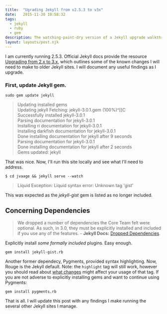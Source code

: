 ```yaml
---
title:  "Ugrading Jekyll from v2.5.3 to v3x"
date:   2015-11-30 18:58:32
tags:
  - jekyll
  - ruby
  - gem
description: The watching-paint-dry version of a Jekyll upgrade walkthrough post.
layout: layouts/post.njk
---
```


I am currently running 2.5.3. Official Jekyll docs provide the resource [Upgrading from 2.x to 3.x](http://jekyllrb.com/docs/upgrading/2-to-3/), which outlines some of the known changes I will need to make to older Jekyll sites. I will document any useful findings as I upgrade.

### First, update Jekyll gem.

`sudo gem update jekyll`

> Updating installed gems  
Updating jekyll
Fetching: jekyll-3.0.1.gem (100%)^[[C  
Successfully installed jekyll-3.0.1  
Parsing documentation for jekyll-3.0.1  
Installing ri documentation for jekyll-3.0.1  
Installing darkfish documentation for jekyll-3.0.1  
Done installing documentation for jekyll after 9 seconds  
Parsing documentation for jekyll-3.0.1  
Done installing documentation for jekyll after 2 seconds  
Gems updated: jekyll  

That was nice. Now, I'll run this site locally and see what I'll need to address.

`$ cd jvaage && jekyll serve --watch`

> Liquid Exception: Liquid syntax error: Unknown tag 'gist'

This was expected as the _jekyll-gist_ gem is listed as no longer included.

## Concerning Dependencies

> We dropped a number of dependencies the Core Team felt were optional. As such, in 3.0, they must be explicitly installed and included if you use any of the features. - **Jekyll Docs:** [Dropped Dependencies](http://jekyllrb.com/docs/upgrading/2-to-3/#dropped-dependencies).

Explicitly install _some formally included_ plugins. Easy enough.

`gem install jekyll-gist.rb`

Another former dependecy, Pygments, provided syntax highlighting. Now, Rouge is the Jekyll default. Note: the `highlight` tag will still work, however you should read about [what changes](http://jekyllrb.com/docs/upgrading/2-to-3/#syntax-highlighter-changed) might affect your usage of that tag. If you are not adverse to explicitly installing gems and want to continue using Pygments:

`gem install pygments.rb`

That is all. I will update this post with any findings I make running the several other Jekyll sites I manage.

